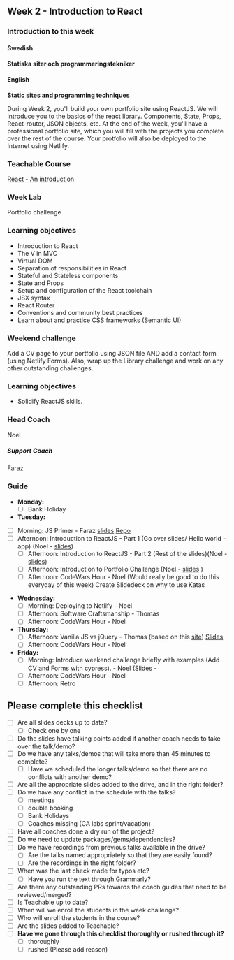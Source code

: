 ## Week 2 - Introduction to React
### Introduction to this week

#### Swedish
**Statiska siter och programmeringstekniker**



#### English
**Static sites and programming techniques**

During Week 2, you'll build your own portfolio site using ReactJS. We will introduce you to the basics of the react library. Components, State, Props, React-router, JSON objects, etc. At the end of the week, you'll have a professional portfolio site, which you will fill with the projects you complete over the rest of the course. Your protfolio will also be deployed to the Internet using Netlify.

### Teachable Course
[React - An introduction](https://learn.craftacademy.co/admin/courses/659433/information)

### Week Lab
Portfolio challenge

### Learning objectives

- Introduction to React
- The V in MVC
- Virtual DOM
- Separation of responsibilities in React
- Stateful and Stateless components
- State and Props
- Setup and configuration of the React toolchain
- JSX syntax
- React Router
- Conventions and community best practices
- Learn about and practice CSS frameworks (Semantic UI)

### Weekend challenge
Add a CV page to your portfolio using JSON file AND add a contact form (using Netlify Forms). Also, wrap up the Library challenge and work on any other outstanding challenges.

### Learning objectives
* Solidify ReactJS skills.

### Head Coach
Noel
##### Support Coach 
Faraz

### Guide
- **Monday:**
  - [ ] Bank Holiday
- **Tuesday:**
- [ ] Morning: JS Primer - Faraz [slides](https://docs.google.com/presentation/d/1zNDOoOzelyPxf2iNb7k6Sz2Sa8udtG-MM1Px1nVJbHA/edit#slide=id.g497f7c5a27_0_0)
[Repo](https://github.com/CraftAcademyLabs/js_primer_for_react_devs/blob/master/00_introduction.md)
- [ ] Afternoon: Introduction to ReactJS - Part 1 (Go over slides/ Hello world - app) (Noel - [slides](https://docs.google.com/presentation/d/1loDvAo_ji612mlLlBB-_Cb6WL-LxqDhXND7FYefQuUY/edit?usp=sharing))
  - [ ] Afternoon: Introduction to ReactJS - Part 2 (Rest of the slides)(Noel -  [slides](https://docs.google.com/presentation/d/1loDvAo_ji612mlLlBB-_Cb6WL-LxqDhXND7FYefQuUY/edit?usp=sharing))
  - [ ] Afternoon: Introduction to Portfolio Challenge (Noel - [slides](https://docs.google.com/presentation/d/1-A4s8OwQRUJd2V7Lnot6JGhpKR-QHehKsraFRjt0pAw/edit?usp=sharing) )
  - [ ] Afternoon: CodeWars Hour - Noel (Would really be good to do this everyday of this week) Create Slidedeck on why to use Katas
- **Wednesday:**
  - [ ] Morning: Deploying to Netlify - Noel
  - [ ] Afternoon: Software Craftsmanship - Thomas  
  - [ ] Afternoon: CodeWars Hour - Noel
- **Thursday:** 
  - [ ] Afternoon: Vanilla JS vs jQuery - Thomas (based on this [site](http://youmightnotneedjquery.com/)) [Slides](https://docs.google.com/presentation/d/1UixROKCOaXrAC6ZTeHyXBzaUwB-xnuCFga4Tl7z052g/edit#slide=id.g4b12024eb7_0_21)
  - [ ] Afternoon: CodeWars Hour - Noel
- **Friday:**
  - [ ] Morning: Introduce weekend challenge briefly with examples (Add CV and Forms with cypress). - Noel (Slides - 
  - [ ] Afternoon: CodeWars Hour - Noel
  - [ ] Afternoon: Retro 

## Please complete this checklist
 - [ ] Are all slides decks up to date?
   - [ ] Check one by one
 - [ ] Do the slides have talking points added if another coach needs to take over the talk/demo?
 - [ ] Do we have any talks/demos that will take more than 45 minutes to complete?
	 - [ ] Have we scheduled the longer talks/demo so that there are no conflicts with another demo?
 - [ ] Are all the appropriate slides added to the drive, and in the right folder?
 - [ ] Do we have any conflict in the schedule with the talks?
	 - [ ]  meetings
	 - [ ] double booking
	 - [ ] Bank Holidays
   - [ ] Coaches missing (CA labs sprint/vacation)
- [ ] Have all coaches done a dry run of the project?
- [ ] Do we need to update packages/gems/dependencies?
- [ ] Do we have recordings from previous talks available in the drive?
	- [ ] Are the talks named appropriately so that they are easily found? 
	- [ ] Are the recordings in the right folder?
- [ ] When was the last check made for typos etc?
	- [ ] Have you run the text through Grammarly?
- [ ] Are there any outstanding PRs towards the coach guides that need to be reviewed/merged?
- [ ] Is Teachable up to date?
- [ ] When will we enroll the students in the week challenge?
- [ ] Who will enroll the students in the course?
- [ ] Are the slides added to Teachable?
- [ ] **Have we gone through this checklist thoroughly or rushed through it?**
    - [ ] thoroughly
    - [ ] rushed (Please add reason)
